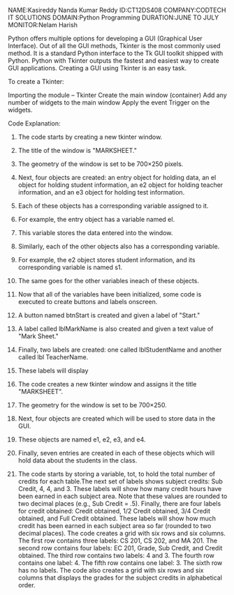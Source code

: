 NAME:Kasireddy Nanda Kumar Reddy 
ID:CT12DS408
COMPANY:CODTECH IT SOLUTIONS 
DOMAIN:Python Programming
DURATION:JUNE TO JULY 
MONITOR:Nelam Harish



Python offers multiple options for developing a GUI (Graphical User Interface). Out of all the GUI methods, Tkinter is the most commonly used method. It is a standard Python interface to the Tk GUI toolkit shipped with Python. Python with Tkinter outputs the fastest and easiest way to create GUI applications. Creating a GUI using Tkinter is an easy task.

To create a Tkinter:

Importing the module – Tkinter
Create the main window (container)
Add any number of widgets to the main window
Apply the event Trigger on the widgets.

Code Explanation:

1. The code starts by creating a new tkinter window.

2. The title of the window is "MARKSHEET."

3. The geometry of the window is set to be 700×250 pixels.

4. Next, four objects are created: an entry object for holding data, an el object for holding student information, an e2 object for holding teacher information, and an e3 object for holding test information.

5. Each of these objects has a corresponding variable assigned to it.

6. For example, the entry object has a variable named el.

7. This variable stores the data entered into the window.

8. Similarly, each of the other objects also has a corresponding variable.

9. For example, the e2 object stores student information, and its corresponding variable is named s1.
11. The same goes for the other variables ineach of these objects.

12. Now that all of the variables have been initialized, some code is executed to create buttons and labels onscreen.

13. A button named btnStart is created and given a label of "Start."

14. A label called lblMarkName is also created and given a text value of "Mark Sheet."

15. Finally, two labels are created: one called lblStudentName and another called lbl TeacherName.

16. These labels will display

17. The code creates a new tkinter window and assigns it the title "MARKSHEET".

18. The geometry for the window is set to be 700×250.

19. Next, four objects are created which will be used to store data in the GUI.

20. These objects are named e1, e2, e3, and e4.

21. Finally, seven entries are created in each of these objects which will hold data about the students in the class.

22. The code starts by storing a variable, tot, to hold the total number of credits for each table.The next set of labels shows subject credits: Sub Credit, 4, 4, and 3.
These labels will show how many credit hours have been earned in each subject area.
Note that these values are rounded to two decimal places (e.g., Sub Credit = .5).
Finally, there are four labels for credit obtained: Credit obtained, 1/2 Credit obtained, 3/4 Credit obtained, and Full Credit obtained.
These labels will show how much credit has been earned in each subject area so far (rounded to two decimal places).
The code creates a grid with six rows and six columns.
The first row contains three labels: CS 201, CS 202, and MA 201.
The second row contains four labels: EC 201, Grade, Sub Credit, and Credit obtained.
The third row contains two labels: 4 and 3.
The fourth row contains one label: 4.
The fifth row contains one label: 3.
The sixth row has no labels.
The code also creates a grid with six rows and six columns that displays the grades for the subject credits in alphabetical order.

 
